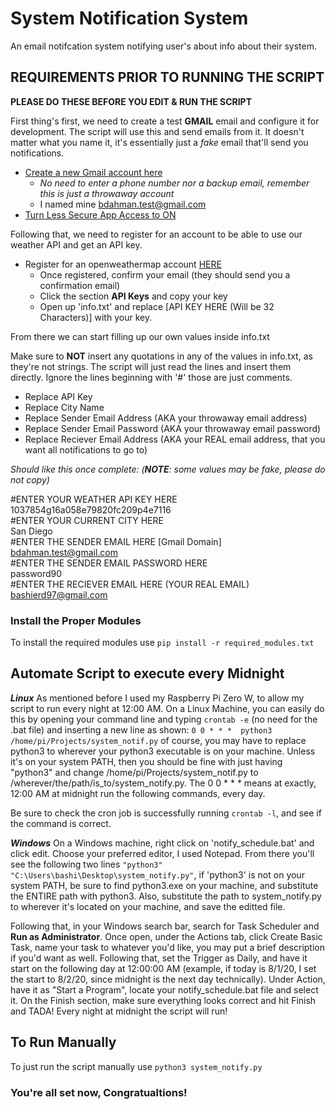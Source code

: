 # System Notification System

An email notifcation system notifying user's about info about their system.

## REQUIREMENTS PRIOR TO RUNNING THE SCRIPT 

**PLEASE DO THESE BEFORE YOU EDIT & RUN THE SCRIPT**

First thing's first, we need to create a test **GMAIL** email and configure it for development. The script will use this and send emails from it. It doesn't matter what you name it, it's essentially just a *fake* email that'll send you notifications. 

- [Create a new Gmail account here](https://accounts.google.com/signup/v2/webcreateaccount?flowName=GlifWebSignIn&flowEntry=SignUp)
  - *No need to enter a phone number nor a backup email, remember this is just a throwaway account*
  - I named mine bdahman.test@gmail.com
- [Turn Less Secure App Access to ON](https://myaccount.google.com/lesssecureapps)

Following that, we need to register for an account to be able to use our weather API and get an API key.

- Register for an openweathermap account [HERE](https://home.openweathermap.org/users/sign_up)
  - Once registered, confirm your email (they should send you a confirmation email)
  - Click the section **API Keys** and copy your key
  - Open up 'info.txt' and replace [API KEY HERE (Will be 32 Characters)] with your key.
  
From there we can start filling up our own values inside info.txt

Make sure to **NOT** insert any quotations in any of the values in info.txt, as they're not strings. The script will just read the lines and insert them directly. Ignore the lines beginning with '#' those are just comments.

- Replace API Key
- Replace City Name
- Replace Sender Email Address (AKA your throwaway email address)
- Replace Sender Email Password (AKA your throwaway email password)
- Replace Reciever Email Address (AKA your REAL email address, that you want all notifications to go to)

*Should like this once complete: (**NOTE**: some values may be fake, please do not copy)*

#ENTER YOUR WEATHER API KEY HERE <br />
1037854g16a058e79820fc209p4e7116 <br />
#ENTER YOUR CURRENT CITY HERE <br />
San Diego <br />
#ENTER THE SENDER EMAIL HERE [Gmail Domain] <br />
bdahman.test@gmail.com <br />
#ENTER THE SENDER EMAIL PASSWORD HERE <br />
password90 <br />
#ENTER THE RECIEVER EMAIL HERE (YOUR REAL EMAIL) <br />
bashierd97@gmail.com <br />

### Install the Proper Modules

To install the required modules use ```pip install -r required_modules.txt```

## Automate Script to execute every Midnight 

**_Linux_**
As mentioned before I used my Raspberry Pi Zero W, to allow my script to run every night at 12:00 AM. On a Linux Machine, you can easily do this by opening your command line and typing ```crontab -e``` (no need for the .bat file) and inserting a new line as shown:
```0 0 * * *  python3 /home/pi/Projects/system_notif.py``` of course, you may have to replace python3 to wherever your python3 executable is on your machine. Unless it's on your system PATH, then you should be fine with just having "python3" and change /home/pi/Projects/system_notif.py to /wherever/the/path/is_to/system_notify.py. The 0 0 * * * means at exactly, 12:00 AM at midnight run the following commands, every day.

Be sure to check the cron job is successfully running ```crontab -l```, and see if the command is correct.

**_Windows_**
On a Windows machine, right click on 'notify_schedule.bat' and click edit. Choose your preferred editor, I used Notepad. From there you'll see the following two lines ```"python3" "C:\Users\bashi\Desktop\system_notify.py"```, if 'python3' is not on your system PATH, be sure to find python3.exe on your machine, and substitute the ENTIRE path with python3. Also, substitute the path to system_notify.py to wherever it's located on your machine, and save the editted file.

Following that, in your Windows search bar, search for Task Scheduler and **Run as Administrator**. Once open, under the Actions tab, click Create Basic Task, name your task to whatever you'd like, you may put a brief description if you'd want as well. Following that, set the Trigger as Daily, and have it start on the following day at 12:00:00 AM (example, if today is 8/1/20, I set the start to 8/2/20, since midnight is the next day technically). Under Action, have it as "Start a Program", locate your notify_schedule.bat file and select it. On the Finish section, make sure everything looks correct and hit Finish and TADA! Every night at midnight the script will run!

## To Run Manually
To just run the script manually use ```python3 system_notify.py```

### You're all set now, Congratualtions!
